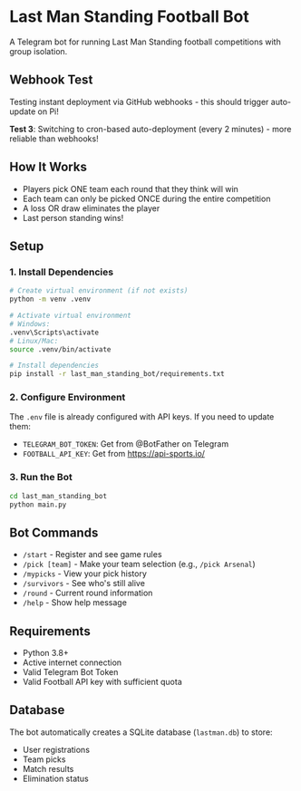 # Last Man Standing Football Bot

A Telegram bot for running Last Man Standing football competitions with group isolation.

## Webhook Test
Testing instant deployment via GitHub webhooks - this should trigger auto-update on Pi!

**Test 3**: Switching to cron-based auto-deployment (every 2 minutes) - more reliable than webhooks!

## How It Works
- Players pick ONE team each round that they think will win
- Each team can only be picked ONCE during the entire competition
- A loss OR draw eliminates the player
- Last person standing wins!

## Setup

### 1. Install Dependencies
```bash
# Create virtual environment (if not exists)
python -m venv .venv

# Activate virtual environment
# Windows:
.venv\Scripts\activate
# Linux/Mac:
source .venv/bin/activate

# Install dependencies
pip install -r last_man_standing_bot/requirements.txt
```

### 2. Configure Environment
The `.env` file is already configured with API keys. If you need to update them:
- `TELEGRAM_BOT_TOKEN`: Get from @BotFather on Telegram
- `FOOTBALL_API_KEY`: Get from https://api-sports.io/

### 3. Run the Bot
```bash
cd last_man_standing_bot
python main.py
```

## Bot Commands
- `/start` - Register and see game rules
- `/pick [team]` - Make your team selection (e.g., `/pick Arsenal`)
- `/mypicks` - View your pick history
- `/survivors` - See who's still alive
- `/round` - Current round information
- `/help` - Show help message

## Requirements
- Python 3.8+
- Active internet connection
- Valid Telegram Bot Token
- Valid Football API key with sufficient quota

## Database
The bot automatically creates a SQLite database (`lastman.db`) to store:
- User registrations
- Team picks
- Match results
- Elimination status
